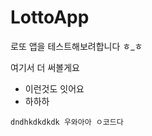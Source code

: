 # LottoApp

로또 앱을 테스트해보려합니다 ㅎ_ㅎ



여기서 더 써볼게요

- 이런것도 잇어요
- 하하하



```
dndhkdkdkdk 우와아아 ㅇ코드다

```



